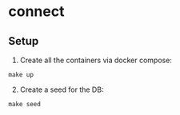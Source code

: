 # connect

## Setup

1. Create all the containers via docker compose:

```make up```

2. Create a seed for the DB:

```make seed```
